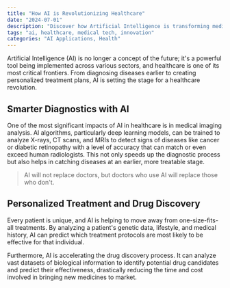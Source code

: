 ```yaml
---
title: "How AI is Revolutionizing Healthcare"
date: "2024-07-01"
description: "Discover how Artificial Intelligence is transforming medical diagnostics, personalizing treatment plans, and streamlining drug discovery."
tags: "ai, healthcare, medical tech, innovation"
categories: "AI Applications, Health"
---
```


Artificial Intelligence (AI) is no longer a concept of the future; it's a powerful tool being implemented across various sectors, and healthcare is one of its most critical frontiers. From diagnosing diseases earlier to creating personalized treatment plans, AI is setting the stage for a healthcare revolution.

## Smarter Diagnostics with AI

One of the most significant impacts of AI in healthcare is in medical imaging analysis. AI algorithms, particularly deep learning models, can be trained to analyze X-rays, CT scans, and MRIs to detect signs of diseases like cancer or diabetic retinopathy with a level of accuracy that can match or even exceed human radiologists. This not only speeds up the diagnostic process but also helps in catching diseases at an earlier, more treatable stage.

> AI will not replace doctors, but doctors who use AI will replace those who don't.

## Personalized Treatment and Drug Discovery

Every patient is unique, and AI is helping to move away from one-size-fits-all treatments. By analyzing a patient's genetic data, lifestyle, and medical history, AI can predict which treatment protocols are most likely to be effective for that individual.

Furthermore, AI is accelerating the drug discovery process. It can analyze vast datasets of biological information to identify potential drug candidates and predict their effectiveness, drastically reducing the time and cost involved in bringing new medicines to market.
